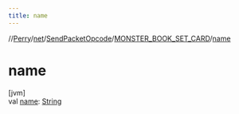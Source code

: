 ```yaml
---
title: name
---
```

//[Perry](../../../../index.html)/[net](../../index.html)/[SendPacketOpcode](../index.html)/[MONSTER_BOOK_SET_CARD](index.html)/[name](name.html)



# name



[jvm]\
val [name](name.html): [String](https://kotlinlang.org/api/latest/jvm/stdlib/kotlin/-string/index.html)




